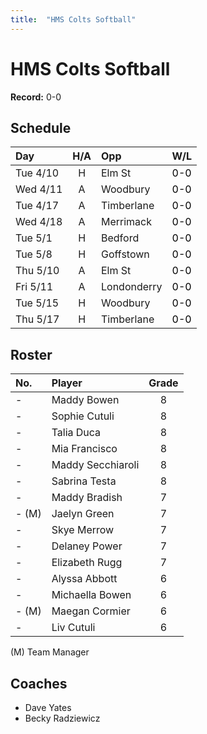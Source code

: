 ```yaml
---
title:  "HMS Colts Softball"
---
```

# HMS Colts Softball

**Record:** 0-0

## Schedule

|Day       | H/A | Opp        | W/L                                   |
|:---------|:---:|:-----------|:--------------------------------------|
| Tue 4/10 |H    |Elm St      | <span style="color:black">0-0</span>  |
| Wed 4/11 |A    |Woodbury    | <span style="color:black">0-0</span>  |
| Tue 4/17 |A    |Timberlane  | <span style="color:black">0-0</span>  |
| Wed 4/18 |A    |Merrimack   | <span style="color:black">0-0</span>  |
| Tue 5/1  |H    |Bedford     | <span style="color:black">0-0</span>  |
| Tue 5/8  |H    |Goffstown   | <span style="color:black">0-0</span>  |
| Thu 5/10 |A    |Elm St      | <span style="color:black">0-0</span>  |
| Fri 5/11 |A    |Londonderry | <span style="color:black">0-0</span>  |
| Tue 5/15 |H    |Woodbury    | <span style="color:black">0-0</span>  |
| Thu 5/17 |H    |Timberlane  | <span style="color:black">0-0</span>  |

## Roster

|No.     |Player           | Grade|
|:-------|:----------------|:----:|
|-       |Maddy Bowen      | 8    |
|-       |Sophie Cutuli    | 8    |
|-       |Talia Duca       | 8    |
|-       |Mia Francisco    | 8    |
|-       |Maddy Secchiaroli| 8    |
|-       |Sabrina Testa    | 8    |
|-       |Maddy Bradish    | 7    |
|- (M)   |Jaelyn Green     | 7    |
|-       |Skye Merrow      | 7    |
|-       |Delaney Power    | 7    |
|-       |Elizabeth Rugg   | 7    |
|-       |Alyssa Abbott    | 6    |
|-       |Michaella Bowen  | 6    |
|- (M)   |Maegan Cormier   | 6    |
|-       |Liv Cutuli       | 6    |

(M) Team Manager

## Coaches
* Dave Yates
* Becky Radziewicz

